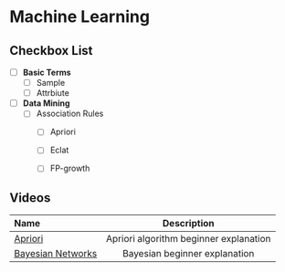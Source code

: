 # Machine Learning

## Checkbox List

- [ ] **Basic Terms**
  - [ ] Sample
  - [ ] Attrbiute

- [ ] **Data Mining**
  - [ ] Association Rules
    - [ ] Apriori
    - [ ] Eclat
    - [ ] FP-growth


## Videos

Name | Description
:------|:------:
[Apriori](https://www.youtube.com/watch?v=WGlMlS_Yydk) | Apriori algorithm beginner explanation 
[Bayesian Networks](https://www.youtube.com/watch?v=TuGDMj43ehw) | Bayesian beginner explanation 